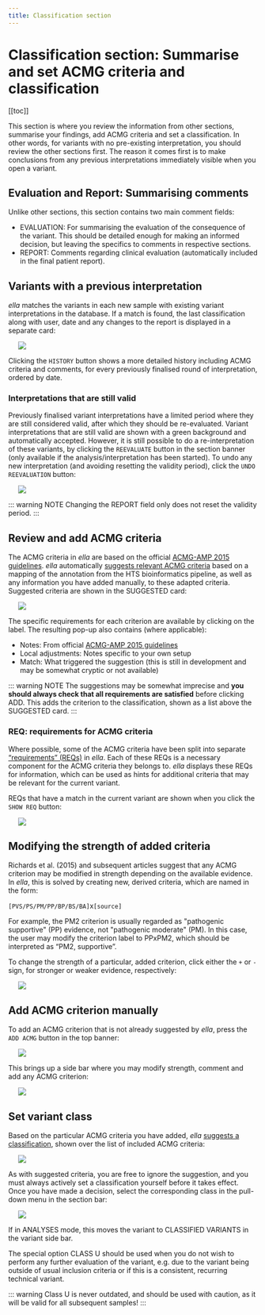 ```yaml
---
title: Classification section
---
```


# Classification section: Summarise and set ACMG criteria and classification

[[toc]]

This section is where you review the information from other sections, summarise your findings, add ACMG criteria and set a classification. In other words, for variants with no pre-existing interpretation, you should review the other sections first. The reason it comes first is to make conclusions from any previous interpretations immediately visible when you open a variant.

## Evaluation and Report: Summarising comments

Unlike other sections, this section contains two main comment fields:

  - EVALUATION: For summarising the evaluation of the consequence of the variant. This should be detailed enough for making an informed decision, but leaving the specifics to comments in respective sections.
  - REPORT: Comments regarding clinical evaluation (automatically included in the final patient report).

## Variants with a previous interpretation

*ella* matches the variants in each new sample with existing variant interpretations in the database. If a match is found, the last classification along with user, date and any changes to the report is displayed in a separate card:

<div style="text-indent: 4%;"><img src="./img/existing_classification.png"></div>

Clicking the `HISTORY` button shows a more detailed history including ACMG criteria and comments, for every previously finalised round of interpretation, ordered by date.

### Interpretations that are still valid

Previously finalised variant interpretations have a limited period where they are still considered valid, after which they should be re-evaluated. Variant interpretations that are still valid are shown with a green background and automatically accepted. However, it is still possible to do a re-interpretation of these variants, by clicking the `REEVALUATE` button in the section banner (only available if the analysis/interpretation has been started). To undo any new interpretation (and avoiding resetting the validity period), click the `UNDO REEVALUATION` button:

<div style="text-indent: 4%;"><img src="./img/reevaluate_btn.png"></div>

::: warning NOTE
Changing the REPORT field only does not reset the validity period.
:::

## Review and add ACMG criteria 

The ACMG criteria in *ella* are based on the official [ACMG-AMP 2015 guidelines](https://www.ncbi.nlm.nih.gov/pubmed/25741868). *ella* automatically [suggests relevant ACMG criteria](/concepts/acmg-rule-engine.html) based on a mapping of the annotation from the HTS bioinformatics pipeline, as well as any information you have added manually, to these adapted criteria. Suggested criteria are shown in the SUGGESTED card:

<div style="text-indent: 4%;"><img src="./img/ACMG_suggested.png"></div>

The specific requirements for each criterion are available by clicking on the label. The resulting pop-up also contains (where applicable):

  - Notes: From official [ACMG-AMP 2015 guidelines](https://www.ncbi.nlm.nih.gov/pubmed/25741868)
  - Local adjustments: Notes specific to your own setup
  - Match: What triggered the suggestion (this is still in development and may be somewhat cryptic or not available)

::: warning NOTE
The suggestions may be somewhat imprecise and **you should always check that all requirements are satisfied** before clicking ADD. This adds the criterion to the classification, shown as a list above the SUGGESTED card.
:::

### REQ: requirements for ACMG criteria

Where possible, some of the ACMG criteria have been split into separate [“requirements” (REQs)](/concepts/acmg-rule-engine.html#req-requirements-for-acmg-criteria) in *ella*. Each of these REQs is a necessary component for the ACMG criteria they belongs to. *ella* displays these REQs for information, which can be used as hints for additional criteria that may be relevant for the current variant. 

REQs that have a match in the current variant are shown when you click the `SHOW REQ` button:

<div style="text-indent: 4%;"><img src="./img/ACMG_REQ.png"></div>

## Modifying the strength of added criteria

Richards et al. (2015) and subsequent articles suggest that any ACMG criterion may be modified in strength depending on the available evidence. In *ella*, this is solved by creating new, derived criteria, which are named in the form:

`[PVS/PS/PM/PP/BP/BS/BA]`x`[source]`

For example, the PM2 criterion is usually regarded as "pathogenic supportive" (PP) evidence, not "pathogenic moderate" (PM). In this case, the user may modify the criterion label to PPxPM2, which should be interpreted as “PM2, supportive”.

To change the strength of a particular, added criterion, click either the `+` or `-` sign, for stronger or weaker evidence, respectively:

<div style="text-indent: 4%;"><img src="./img/ACMG_change_strength.png"></div>

## Add ACMG criterion manually

To add an ACMG criterion that is not already suggested by *ella*, press the `ADD ACMG` button in the top banner:

<div style="text-indent: 4%;"><img src="./img/add_ACMG_btn.png"></div>

This brings up a side bar where you may modify strength, comment and add any ACMG criterion:

<div style="text-indent: 4%;"><img src="./img/add_ACMG.png"></div>

## Set variant class

Based on the particular ACMG criteria you have added, *ella* [suggests a classification](/concepts/acmg-rule-engine.html#generating-suggestions), shown over the list of included ACMG criteria:

<div style="text-indent: 4%;"><img src="./img/suggested_class.png"></div>

As with suggested criteria, you are free to ignore the suggestion, and you must always actively set a classification yourself before it takes effect. Once you have made a decision, select the corresponding class in the pull-down menu in the section bar:

<div style="text-indent: 4%;"><img src="./img/select_class.png"></div>

If in ANALYSES mode, this moves the variant to CLASSIFIED VARIANTS in the variant side bar.

The special option CLASS U should be used when you do not wish to perform any further evaluation of the variant, e.g. due to the variant being outside of usual inclusion criteria or if this is a consistent, recurring technical variant. 

::: warning
Class U is never outdated, and should be used with caution, as it will be valid for all subsequent samples!
:::